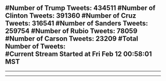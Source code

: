#Number of Trump Tweets: 434511
#Number of Clinton Tweets: 391360
#Number of Cruz Tweets: 316541
#Number of Sanders Tweets: 259754
#Number of Rubio Tweets: 78059
#Number of Carson Tweets: 23209
#Total Number of Tweets:  
#Current Stream Started at Fri Feb 12 00:58:01 MST
---
---
---
